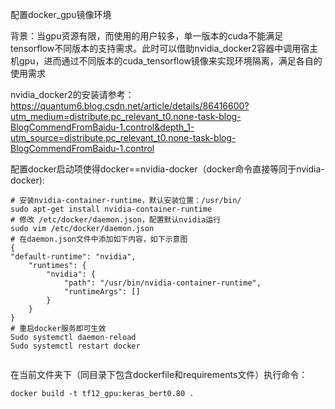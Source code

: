 配置docker_gpu镜像环境

背景：当gpu资源有限，而使用的用户较多，单一版本的cuda不能满足tensorflow不同版本的支持需求。此时可以借助nvidia_docker2容器中调用宿主机gpu，进而通过不同版本的cuda_tensorflow镜像来实现环境隔离，满足各自的使用需求

nvidia_docker2的安装请参考：https://quantum6.blog.csdn.net/article/details/86416600?utm_medium=distribute.pc_relevant_t0.none-task-blog-BlogCommendFromBaidu-1.control&depth_1-utm_source=distribute.pc_relevant_t0.none-task-blog-BlogCommendFromBaidu-1.control

配置docker启动项使得docker==nvidia-docker（docker命令直接等同于nvidia-docker):

```shell
# 安装nvidia-container-runtime，默认安装位置：/usr/bin/
sudo apt-get install nvidia-container-runtime
# 修改 /etc/docker/daemon.json，配置默认nvidia运行
sudo vim /etc/docker/daemon.json 
# 在daemon.json文件中添加如下内容，如下示意图
{
"default-runtime": "nvidia",
    "runtimes": {
        "nvidia": {
            "path": "/usr/bin/nvidia-container-runtime",
            "runtimeArgs": []
        }
    }
}
# 重启docker服务即可生效
Sudo systemctl daemon-reload
Sudo systemctl restart docker
 
```

在当前文件夹下（同目录下包含dockerfile和requirements文件）执行命令：

```shell
docker build -t tf12_gpu:keras_bert0.80 .
```

